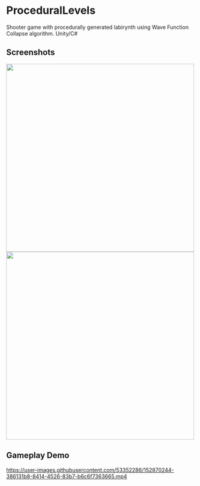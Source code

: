 # ProceduralLevels
Shooter game with procedurally generated labirynth using Wave Function Collapse algorithm. Unity/C#
## Screenshots
<p>
  <img src="https://user-images.githubusercontent.com/53352286/152868981-89970283-347c-4fca-88b1-525689152b95.png" width="500">
  <img src="https://user-images.githubusercontent.com/53352286/152869020-b21b9cec-1c84-4630-8206-b33394c204b5.png" width="500">
<p/>

## Gameplay Demo





https://user-images.githubusercontent.com/53352286/152870244-386131b8-8414-4526-83b7-b6c6f7363665.mp4

